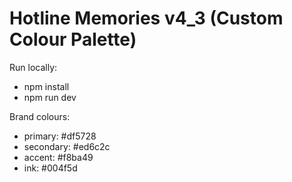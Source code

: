 # Hotline Memories v4_3 (Custom Colour Palette)
Run locally:
- npm install
- npm run dev

Brand colours:
- primary: #df5728
- secondary: #ed6c2c
- accent: #f8ba49
- ink: #004f5d
